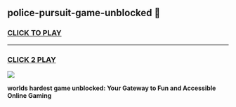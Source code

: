 
## police-pursuit-game-unblocked 👋
<h3>
<a href="https://premium.freeplayer.one?title=police-pursuit-game-unblocked&ref=14F">CLICK TO PLAY</a></h3>
<hr>

<h3>
<a href="https://premium.freeplayer.one?title=police-pursuit-game-unblocked&ref=14F">CLICK 2 PLAY</a>
  
</h3>

<a href="https://premium.freeplayer.one?title=police-pursuit-game-unblocked&ref=12F/"><img src="https://clearcache.store/games.png"></a>


**worlds hardest game unblocked: Your Gateway to Fun and Accessible Online Gaming**
